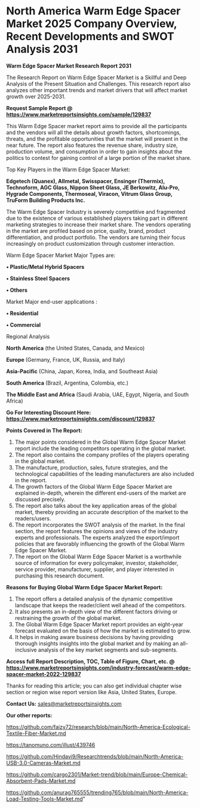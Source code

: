 # North America Warm Edge Spacer Market 2025 Company Overview, Recent Developments and SWOT Analysis 2031

<strong>Warm Edge Spacer Market Research Report 2031</strong>

The Research Report on Warm Edge Spacer Market is a Skillful and Deep Analysis of the Present Situation and Challenges. This research report also analyzes other important trends and market drivers that will affect market growth over 2025-2031.

<strong>Request Sample Report @ <a href=https://www.marketreportsinsights.com/sample/129837>https://www.marketreportsinsights.com/sample/129837</a></strong>

This Warm Edge Spacer market report aims to provide all the participants and the vendors will all the details about growth factors, shortcomings, threats, and the profitable opportunities that the market will present in the near future. The report also features the revenue share, industry size, production volume, and consumption in order to gain insights about the politics to contest for gaining control of a large portion of the market share.

Top Key Players in the Warm Edge Spacer Market:

<strong>Edgetech (Quanex), Allmetal, Swisspacer, Ensinger (Thermix), Technoform, AGC Glass, Nippon Sheet Glass, JE Berkowitz, Alu-Pro, Hygrade Components, Thermoseal, Viracon, Vitrum Glass Group, TruForm Building Products Inc.</strong>

The Warm Edge Spacer Industry is severely competitive and fragmented due to the existence of various established players taking part in different marketing strategies to increase their market share. The vendors operating in the market are profiled based on price, quality, brand, product differentiation, and product portfolio. The vendors are turning their focus increasingly on product customization through customer interaction.

Warm Edge Spacer Market Major Types are:

<strong>• Plastic/Metal Hybrid Spacers

• Stainless Steel Spacers

• Others</strong>

Market Major end-user applications :

<strong>• Residential

• Commercial</strong>

Regional Analysis

</u><strong><b>North America</b></strong> (the United States, Canada, and Mexico)

<strong><b>Europe </b></strong>(Germany, France, UK, Russia, and Italy)

<strong><b>Asia-Pacific</b></strong> (China, Japan, Korea, India, and Southeast Asia)

<strong><b>South America</b></strong> (Brazil, Argentina, Colombia, etc.)

<strong><b>The Middle East and Africa</b></strong> (Saudi Arabia, UAE, Egypt, Nigeria, and South Africa)

<strong>Go For Interesting Discount Here: <a href=https://www.marketreportsinsights.com/discount/129837>https://www.marketreportsinsights.com/discount/129837</a></strong>

<strong>Points Covered in The Report:</strong>
<ol>
  <li>The major points considered in the Global Warm Edge Spacer Market report include the leading competitors operating in the global market.</li>
  <li>The report also contains the company profiles of the players operating in the global market.</li>
  <li>The manufacture, production, sales, future strategies, and the technological capabilities of the leading manufacturers are also included in the report.</li>
  <li>The growth factors of the Global Warm Edge Spacer Market are explained in-depth, wherein the different end-users of the market are discussed precisely.</li>
  <li>The report also talks about the key application areas of the global market, thereby providing an accurate description of the market to the readers/users.</li>
  <li>The report incorporates the SWOT analysis of the market. In the final section, the report features the opinions and views of the industry experts and professionals. The experts analyzed the export/import policies that are favorably influencing the growth of the Global Warm Edge Spacer Market.</li>
  <li>The report on the Global Warm Edge Spacer Market is a worthwhile source of information for every policymaker, investor, stakeholder, service provider, manufacturer, supplier, and player interested in purchasing this research document.</li>
</ol>
<strong>Reasons for Buying Global Warm Edge Spacer Market Report:</strong>

<ol>
  <li>The report offers a detailed analysis of the dynamic competitive landscape that keeps the reader/client well ahead of the competitors.</li>
  <li>It also presents an in-depth view of the different factors driving or restraining the growth of the global market.</li>
  <li>The Global Warm Edge Spacer Market report provides an eight-year forecast evaluated on the basis of how the market is estimated to grow.</li>
  <li>It helps in making aware business decisions by having providing thorough insights insights into the global market and by making an all-inclusive analysis of the key market segments and sub-segments.</li>
</ol>
<strong>Access full Report Description, TOC, Table of Figure, Chart, etc. @ <a href=https://www.marketreportsinsights.com/industry-forecast/warm-edge-spacer-market-2022-129837>https://www.marketreportsinsights.com/industry-forecast/warm-edge-spacer-market-2022-129837</a></strong>


Thanks for reading this article; you can also get individual chapter wise section or region wise report version like Asia, United States, Europe.

<strong>Contact Us:</strong>
sales@marketreportsinsights.com

<strong>Our other reports:</strong>

<a href=https://github.com/faizy72/research/blob/main/North-America-Ecological-Textile-Fiber-Market.md>https://github.com/faizy72/research/blob/main/North-America-Ecological-Textile-Fiber-Market.md</a>

<a href=https://tanomuno.com/illust/439746>https://tanomuno.com/illust/439746</a>

<a href=https://github.com/Hindavi9/Researchtrends/blob/main/North-America-USB-3.0-Cameras-Market.md>https://github.com/Hindavi9/Researchtrends/blob/main/North-America-USB-3.0-Cameras-Market.md</a>

<a href=https://github.com/cargo2301/Market-trend/blob/main/Europe-Chemical-Absorbent-Pads-Market.md>https://github.com/cargo2301/Market-trend/blob/main/Europe-Chemical-Absorbent-Pads-Market.md</a>

<a href=https://github.com/anurag765555/trending765/blob/main/North-America-Load-Testing-Tools-Market.md>https://github.com/anurag765555/trending765/blob/main/North-America-Load-Testing-Tools-Market.md</a>"
